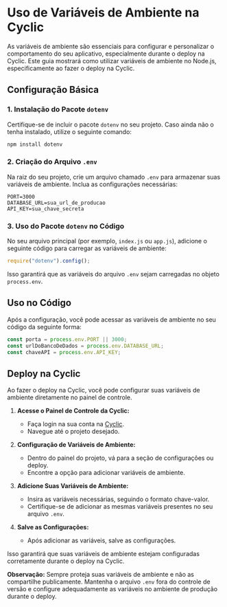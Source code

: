 # Uso de Variáveis de Ambiente na Cyclic

As variáveis de ambiente são essenciais para configurar e personalizar o comportamento do seu aplicativo, especialmente durante o deploy na Cyclic. Este guia mostrará como utilizar variáveis de ambiente no Node.js, especificamente ao fazer o deploy na Cyclic.

## Configuração Básica

### 1. **Instalação do Pacote `dotenv`**

Certifique-se de incluir o pacote `dotenv` no seu projeto. Caso ainda não o tenha instalado, utilize o seguinte comando:

```bash
npm install dotenv
```

### 2. **Criação do Arquivo `.env`**

Na raiz do seu projeto, crie um arquivo chamado `.env` para armazenar suas variáveis de ambiente. Inclua as configurações necessárias:

```env
PORT=3000
DATABASE_URL=sua_url_de_producao
API_KEY=sua_chave_secreta
```

### 3. **Uso do Pacote `dotenv` no Código**

No seu arquivo principal (por exemplo, `index.js` ou `app.js`), adicione o seguinte código para carregar as variáveis de ambiente:

```javascript
require("dotenv").config();
```

Isso garantirá que as variáveis do arquivo `.env` sejam carregadas no objeto `process.env`.

## Uso no Código

Após a configuração, você pode acessar as variáveis de ambiente no seu código da seguinte forma:

```javascript
const porta = process.env.PORT || 3000;
const urlDoBancoDeDados = process.env.DATABASE_URL;
const chaveAPI = process.env.API_KEY;
```

## Deploy na Cyclic

Ao fazer o deploy na Cyclic, você pode configurar suas variáveis de ambiente diretamente no painel de controle.

1. **Acesse o Painel de Controle da Cyclic:**

   - Faça login na sua conta na [Cyclic](https://cyclic.sh/).
   - Navegue até o projeto desejado.

2. **Configuração de Variáveis de Ambiente:**

   - Dentro do painel do projeto, vá para a seção de configurações ou deploy.
   - Encontre a opção para adicionar variáveis de ambiente.

3. **Adicione Suas Variáveis de Ambiente:**

   - Insira as variáveis necessárias, seguindo o formato chave-valor.
   - Certifique-se de adicionar as mesmas variáveis presentes no seu arquivo `.env`.

4. **Salve as Configurações:**
   - Após adicionar as variáveis, salve as configurações.

Isso garantirá que suas variáveis de ambiente estejam configuradas corretamente durante o deploy na Cyclic.

**Observação:** Sempre proteja suas variáveis de ambiente e não as compartilhe publicamente. Mantenha o arquivo `.env` fora do controle de versão e configure adequadamente as variáveis no ambiente de produção durante o deploy.
